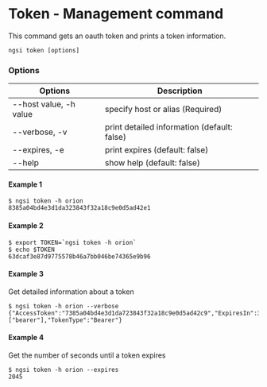 # Token - Management command

This command gets an oauth token and prints a token information.

```
ngsi token [options]
```

### Options

| Options                | Description                                 |
| ---------------------- | ------------------------------------------- |
| --host value, -h value | specify host or alias (Required)            |
| --verbose, -v          | print detailed information (default: false) |
| --expires, -e          | print expires (default: false)              |
| --help                 | show help (default: false)                  |

#### Example 1

```
$ ngsi token -h orion
8385a04bd4e3d1da323843f32a18c9e0d5ad42e1
```

#### Example 2

```
$ export TOKEN=`ngsi token -h orion`
$ echo $TOKEN
63dcaf3e87d9775578b46a7bb046be74365e9b96
```

#### Example 3

Get detailed information about a token 

```
$ ngsi token -h orion --verbose
{"AccessToken":"7385a04bd4e3d1da723843f32a18c9e0d5ad42c9","ExpiresIn":3599,"RefreshToken":"59580f9a024ad8a28464e8be024b5c753dea2b9c","Scope":["bearer"],"TokenType":"Bearer"}
```

#### Example 4

Get the number of seconds until a token expires

```
$ ngsi token -h orion --expires
2045
```
